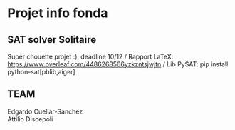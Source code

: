 # Projet info fonda
## SAT solver Solitaire

Super chouette projet :), deadline 10/12 /
Rapport LaTeX: https://www.overleaf.com/4486268566yzkzntsjwjtn /
Lib PySAT: pip install python-sat[pblib,aiger]

## TEAM
Edgardo Cuellar-Sanchez \
Attilio Discepoli
